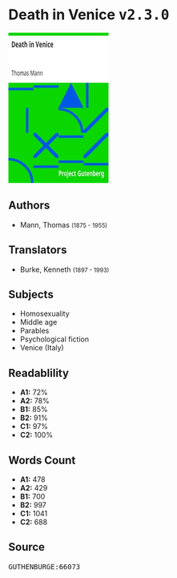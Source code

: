 # Death in Venice <kbd>v2.3.0</kbd>

![](./cover.medium.jpg "")

## Authors


 - Mann, Thomas <small>(1875 - 1955)</small>

## Translators


 - Burke, Kenneth <small>(1897 - 1993)</small>

## Subjects


 - Homosexuality
 - Middle age
 - Parables
 - Psychological fiction
 - Venice (Italy)

## Readablility


 - **A1:** 72%
 - **A2:** 78%
 - **B1:** 85%
 - **B2:** 91%
 - **C1:** 97%
 - **C2:** 100%

## Words Count


 - **A1:** 478
 - **A2:** 429
 - **B1:** 700
 - **B2:** 997
 - **C1:** 1041
 - **C2:** 688

## Source


<kbd>GUTHENBURGE:66073</kbd>
